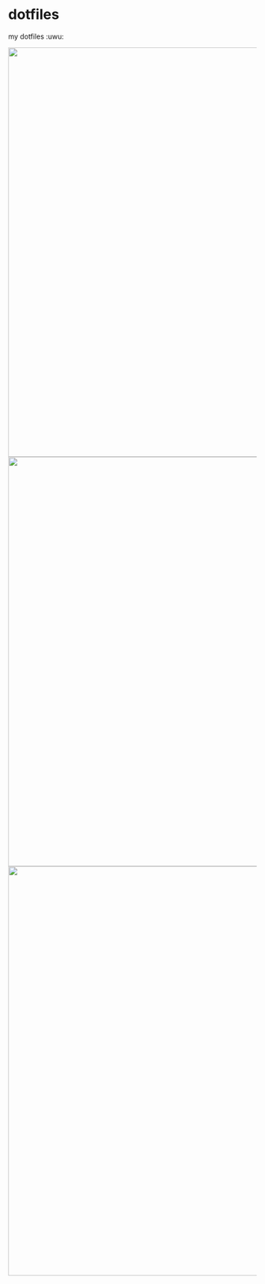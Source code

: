 # dotfiles

my dotfiles :uwu:


<img src="https://raw.githubusercontent.com/umgbhalla/dotfiles_meow/main/media/gifmock%402x.gif"  width='830'/>  
<!-- ![sxhkdgif](./media/gifmock@2x.gif) -->
<!-- ![Rice](https://raw.githubusercontent.com/umgbhalla/sys_dot_files/main/media/output.gif) -->
<!-- ![Rice_2](https://raw.githubusercontent.com/umgbhalla/sys_dot_files/main/media/rice.gif) -->
<img src="https://raw.githubusercontent.com/umgbhalla/dotfiles_meow/main/media/Screenshot.png"  width='830'/>  
<!-- ![png](./media/Screenshot.png) -->
<img src="https://raw.githubusercontent.com/umgbhalla/dotfiles_meow/main/media/Screenshot_v2.png"  width='830'/>  
